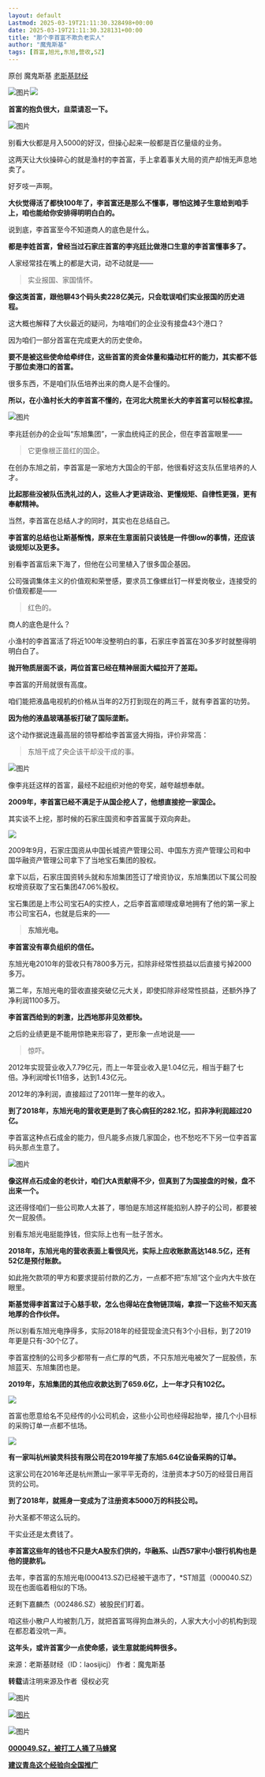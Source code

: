 ```yaml
---
layout: default
Lastmod: 2025-03-19T21:11:30.328498+00:00
date: 2025-03-19T21:11:30.328131+00:00
title: "那个李首富不欺负老实人"
author: "魔鬼斯基"
tags: [首富,旭光,东旭,营收,SZ]
---
```


原创 魔鬼斯基 [老斯基财经](javascript:void(0);)

![图片](https://images.weserv.nl/?url=https%3A//mmbiz.qpic.cn/mmbiz_gif/NhvMmfyeOibX7LeFibTt6SALTmq8HGv8WGAAUt2P9cwlfM46GhXHQwbvqoDnz2ibciaZcBaTgUkxLs9dL39ISuDc7g/640%3Fwx_fmt%3Dgif%26wxfrom%3D5%26wx_lazy%3D1%26tp%3Dwebp)![](https://images.weserv.nl/?url=https%3A//mmbiz.qpic.cn/mmbiz_jpg/NhvMmfyeOibUrnw85v6HvobWqjYPPflPYlfAWWwou4DBOjA87hGkBicXbB65YLbG26SiaZxWst2s5QrE8YD7yicicCw/640%3Fwx_fmt%3Djpeg)

**首富的抱负很大，韭菜请忍一下。**

![图片](https://images.weserv.nl/?url=https%3A//mmbiz.qpic.cn/mmbiz_gif/BcbyBRibs33UYfwheeJ7z1BySbibXQfzWommMfZIO2icT66eccjhdia7Ihv8xKaKeG0F0mibb1WnFicH9eDgta1jvJ1g/640%3Fwx_fmt%3Dgif%26wxfrom%3D5%26wx_lazy%3D1%26tp%3Dwebp)

别看大伙都是月入5000的好汉，但操心起来一般都是百亿量级的业务。

这两天让大伙操碎心的就是渔村的李首富，手上拿着事关大局的资产却悄无声息地卖了。

好歹吱一声啊。

**大伙觉得活了都快100年了，李首富还是那么不懂事，哪怕这摊子生意给到咱手上，咱也能给你安排得明明白白的。**

说到底，李首富至今不知道商人的底色是什么。

**都是李姓首富，曾经当过石家庄首富的李兆廷比做港口生意的李首富懂事多了。**

人家经常挂在嘴上的都是大词，动不动就是——

> 实业报国、家国情怀。

**像这类首富，跟他聊43个码头卖228亿美元，只会耽误咱们实业报国的历史进程。**

这大概也解释了大伙最近的疑问，为啥咱们的企业没有接盘43个港口？

因为咱们一部分首富在完成更大的历史使命。

**要不是被这些使命给牵绊住，这些首富的资金体量和撬动杠杆的能力，其实都不低于那位卖港口的首富。**

很多东西，不是咱们队伍培养出来的商人是不会懂的。

**所以，在小渔村长大的李首富不懂的，在河北大院里长大的李首富可以轻松拿捏。**

![图片](https://images.weserv.nl/?url=https%3A//mmbiz.qpic.cn/mmbiz_gif/BcbyBRibs33UYfwheeJ7z1BySbibXQfzWommMfZIO2icT66eccjhdia7Ihv8xKaKeG0F0mibb1WnFicH9eDgta1jvJ1g/640%3Fwx_fmt%3Dgif%26wxfrom%3D5%26wx_lazy%3D1%26tp%3Dwebp)

李兆廷创办的企业叫“东旭集团”，一家血统纯正的民企，但在李首富眼里——

> 它更像根正苗红的国企。

在创办东旭之前，李首富是一家地方大国企的干部，他很看好这支队伍里培养的人才。

**比起那些没被队伍洗礼过的人，这些人才更讲政治、更懂规矩、自律性更强，更有奉献精神。**

当然，李首富在总结人才的同时，其实也在总结自己。

**李首富的总结也让斯基惭愧，原来在生意面前只谈钱是一件很low的事情，还应该谈规矩以及更多。**

别看李首富后来下海了，但他在公司里植入了很多国企基因。

公司强调集体主义的价值观和荣誉感，要求员工像螺丝钉一样爱岗敬业，连接受的价值观都是——

> 红色的。

商人的底色是什么？

小渔村的李首富活了将近100年没整明白的事，石家庄李首富在30多岁时就整得明明白白了。

**抛开物质层面不谈，两位首富已经在精神层面大幅拉开了差距。**

李首富的开局就很有高度。

咱们能把液晶电视机的价格从当年的2万打到现在的两三千，就有李首富的功劳。

**因为他的液晶玻璃基板打破了国际垄断。**

这个动作据说连最高层的领导都给李首富竖大拇指，评价非常高：

> 东旭干成了央企该干却没干成的事。

![图片](https://images.weserv.nl/?url=https%3A//mmbiz.qpic.cn/mmbiz_gif/BcbyBRibs33UYfwheeJ7z1BySbibXQfzWommMfZIO2icT66eccjhdia7Ihv8xKaKeG0F0mibb1WnFicH9eDgta1jvJ1g/640%3Fwx_fmt%3Dgif%26wxfrom%3D5%26wx_lazy%3D1%26tp%3Dwebp)

像李兆廷这样的首富，最经不起组织对他的夸奖，越夸越想奉献。

**2009年，李首富已经不满足于从国企挖人了，他想直接挖一家国企。**

其实谈不上挖，那时候的石家庄国资和李首富属于双向奔赴。

![](https://images.weserv.nl/?url=https%3A//mmbiz.qpic.cn/mmbiz_jpg/NhvMmfyeOibUrnw85v6HvobWqjYPPflPY0p7QKfaob8xic1xye8WtO6hiafS6tecmhmCNuMNFZnrZkKkibKYlRoAcQ/640%3Fwx_fmt%3Djpeg%26from%3Dappmsg)

2009年9月，石家庄国资从中国长城资产管理公司、中国东方资产管理公司和中国华融资产管理公司拿下了当地宝石集团的股权。

拿下以后，石家庄国资转头就和东旭集团签订了增资协议，东旭集团以下属公司股权增资获取了宝石集团47.06%股权。

宝石集团是上市公司宝石A的实控人，之后李首富顺理成章地拥有了他的第一家上市公司宝石A，也就是后来的——

> **东旭光电。**

**李首富没有辜负组织的信任。**

东旭光电2010年的营收只有7800多万元，扣除非经常性损益以后直接亏掉2000多万。

第二年，东旭光电的营收直接突破亿元大关，即使扣除非经常性损益，还额外挣了净利润1100多万。

**李首富西给到的刺激，比西地那非见效都快。**

之后的业绩更是不能用惊艳来形容了，更形象一点地说是——

> 惊吓。

2012年实现营业收入7.79亿元，而上一年营业收入是1.04亿元，相当于翻了七倍。净利润增长11倍多，达到1.43亿元。

2012年的净利润，直接超过了2011年一整年的收入。

**到了2018年，东旭光电的营收更是到了丧心病狂的282.1亿，扣非净利润超过20亿。**

李首富这种点石成金的能力，但凡能多点拨几家国企，也不愁吃不下另一位李首富码头那点生意了。

![图片](https://images.weserv.nl/?url=https%3A//mmbiz.qpic.cn/mmbiz_gif/BcbyBRibs33UYfwheeJ7z1BySbibXQfzWommMfZIO2icT66eccjhdia7Ihv8xKaKeG0F0mibb1WnFicH9eDgta1jvJ1g/640%3Fwx_fmt%3Dgif%26wxfrom%3D5%26wx_lazy%3D1%26tp%3Dwebp)

**像这样点石成金的老伙计，咱们大A贡献得不少，但真到了为国接盘的时候，盘不出来一个。**

这还得怪咱们一些公司欺人太甚了，哪怕是东旭这样能掐别人脖子的公司，都要被欠一屁股债。

别看东旭光电挺能挣钱，但实际上也有一肚子苦水。

**2018年，东旭光电的营收表面上看很风光，实际上应收账款高达148.5亿，还有52亿是预付账款。**

如此拖欠款项的甲方和要求提前付款的乙方，一点都不把“东旭”这个业内大牛放在眼里。

**斯基觉得李首富过于心慈手软，怎么也得站在食物链顶端，拿捏一下这些不知天高地厚的合作伙伴。**

所以别看东旭光电挣得多，实际2018年的经营现金流只有3个小目标，到了2019年更是只有-30个亿了。

李首富控制的公司多少都带有一点仁厚的气质，不只东旭光电被欠了一屁股债，东旭蓝天、东旭集团也是。

**2019年，东旭集团的其他应收款达到了659.6亿，上一年才只有102亿。**

![](https://images.weserv.nl/?url=https%3A//mmbiz.qpic.cn/mmbiz_png/NhvMmfyeOibUrnw85v6HvobWqjYPPflPY5wLEsSJNK1gRZYvsLFadJgEa4cacoEBuj1abRXAlMuk25fjZzHvB5A/640%3Fwx_fmt%3Dpng%26from%3Dappmsg)

首富也愿意给名不见经传的小公司机会，这些小公司也经得起抬举，接几个小目标的采购订单一点都不怯场。

![](https://images.weserv.nl/?url=https%3A//mmbiz.qpic.cn/mmbiz_png/NhvMmfyeOibUrnw85v6HvobWqjYPPflPYt1F2XbBhCr9pkjldADgJicf7licicfG8dbab63jT56m4YC5rvzqyJQXRQ/640%3Fwx_fmt%3Dpng%26from%3Dappmsg)

**有一家叫杭州骏灵科技有限公司在2019年接了东旭5.64亿设备采购的订单。**

这家公司在2016年还是杭州萧山一家平平无奇的，注册资本才50万的经营日用百货的公司。

**到了2018年，就摇身一变成为了注册资本5000万的科技公司。**

孙大圣都不带这么玩的。

干实业还是太费钱了。

**李首富这些年的钱也不只是大A股东们供的，华融系、山西57家中小银行机构也是他的提款机。**

去年，李首富的东旭光电(000413.SZ)已经被干退市了，\*ST旭蓝（000040.SZ）现在也面临着相似的下场。

还剩下嘉麟杰（002486.SZ）被股民们盯着。

咱这些小散户人均被割几万，就把首富骂得狗血淋头的，人家大大小小的机构到现在都忍着没吭一声。

**这年头，或许首富少一点使命感，谈生意就能纯粹很多。**

来源：老斯基财经（ID：laosijicj） 作者：魔鬼斯基

**转载**请注明来源及作者  侵权必究

  

![图片](https://images.weserv.nl/?url=https%3A//mmbiz.qpic.cn/mmbiz_png/NhvMmfyeOibWBHDdiauGrXBFPlzLEwn4amy5ibS5YYQP23VvKLHPHBcFPY8GPX7nWTiachF6tk6xPWyibRJ0ul9CQUw/640%3Fwx_fmt%3Dother%26wxfrom%3D5%26wx_lazy%3D1%26wx_co%3D1%26tp%3Dwebp)

  

[![图片](https://images.weserv.nl/?url=https%3A//mmbiz.qpic.cn/mmbiz_gif/nCpXJ1D9BYQcwM0xlRiawvFTnDUicKBrl2V2v9fib5SHKEHahOE69VTDBt7HLvexQNnNdJwnjC5UDZAico8G4QY9Ew/640%3Fwx_fmt%3Dgif%26wxfrom%3D5%26wx_lazy%3D1%26tp%3Dwebp)](https://mp.weixin.qq.com/s?__biz=MzI2OTQ2ODE1Mw==&mid=2247508444&idx=2&sn=66bcd72f9bfc5c1ebaeab0207dd4e8c6&scene=21#wechat_redirect)

![图片](https://images.weserv.nl/?url=https%3A//mmbiz.qpic.cn/mmbiz_png/NhvMmfyeOibWicdDurcJg0zs4ibZ4EeO8ERF8KM9T1RiaAE9j6UMApgl8hwsDicKO6r4VRc4PCFicu1Bk6A9VwIVLZpQ/640%3Fwx_fmt%3Dother%26wxfrom%3D5%26wx_lazy%3D1%26wx_co%3D1%26tp%3Dwebp)

[**000049.SZ，被打工人捅了马蜂窝**](https://mp.weixin.qq.com/s?__biz=MzI2OTQ2ODE1Mw==&mid=2247508674&idx=1&sn=e88b3a56d47db955c84b8154af7e8242&scene=21#wechat_redirect)

[**建议青岛这个经验向全国推广**](https://mp.weixin.qq.com/s?__biz=MzI2OTQ2ODE1Mw==&mid=2247508659&idx=1&sn=3dca57a0f87ca53726ad84550cb18bdb&scene=21#wechat_redirect)

